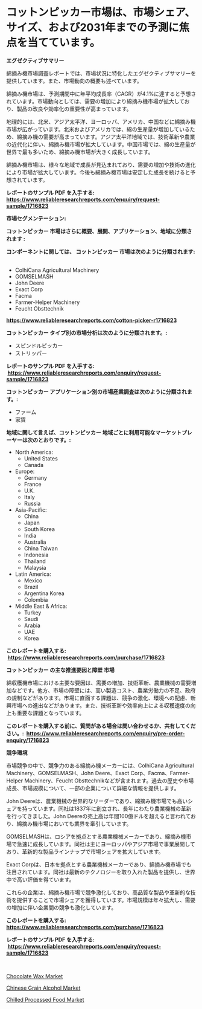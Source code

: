 <p><h1>コットンピッカー市場は、市場シェア、サイズ、および2031年までの予測に焦点を当てています。</h1></p><p><strong>エグゼクティブサマリー</strong></p>
<p><p>綿摘み機市場調査レポートでは、市場状況に特化したエグゼクティブサマリーを提供しています。また、市場動向の概要も述べています。</p><p>綿摘み機市場は、予測期間中に年平均成長率（CAGR）が4.1%に達すると予想されています。市場動向としては、需要の増加により綿摘み機市場が拡大しており、製品の改良や効率化の重要性が高まっています。</p><p>地理的には、北米、アジア太平洋、ヨーロッパ、アメリカ、中国などに綿摘み機市場が広がっています。北米およびアメリカでは、綿の生産量が増加しているため、綿摘み機の需要が高まっています。アジア太平洋地域では、技術革新や農業の近代化に伴い、綿摘み機市場が拡大しています。中国市場では、綿の生産量が世界で最も多いため、綿摘み機市場が大きく成長しています。</p><p>綿摘み機市場は、様々な地域で成長が見込まれており、需要の増加や技術の進化により市場が拡大しています。今後も綿摘み機市場は安定した成長を続けると予想されています。</p></p>
<p><strong>レポートのサンプル PDF を入手する: <a href="https://www.reliableresearchreports.com/enquiry/request-sample/1716823">https://www.reliableresearchreports.com/enquiry/request-sample/1716823</a></strong></p>
<p><strong>市場セグメンテーション:</strong></p>
<p><strong> コットンピッカー 市場はさらに概要、展開、アプリケーション、地域に分類されます :</strong></p>
<p><strong>コンポーネントに関しては、 コットンピッカー 市場は次のように分類されます: &nbsp;</strong></p>
<p><ul><li>ColhiCana Agricultural Machinery</li><li>GOMSELMASH</li><li>John Deere</li><li>Exact Corp</li><li>Facma</li><li>Farmer-Helper Machinery</li><li>Feucht Obsttechnik</li></ul></p>
<p><strong><a href="https://www.reliableresearchreports.com/cotton-picker-r1716823">https://www.reliableresearchreports.com/cotton-picker-r1716823</a></strong></p>
<p><strong> コットンピッカー タイプ別の市場分析は次のように分類されます。:</strong></p>
<p><ul><li>スピンドルピッカー</li><li>ストリッパー</li></ul></p>
<p><strong>レポートのサンプル PDF を入手する: &nbsp;<a href="https://www.reliableresearchreports.com/enquiry/request-sample/1716823">https://www.reliableresearchreports.com/enquiry/request-sample/1716823</a></strong></p>
<p><strong> コットンピッカー アプリケーション別の市場産業調査は次のように分類されます。:</strong></p>
<p><ul><li>ファーム</li><li>家賃</li></ul></p>
<p><strong>地域に関して言えば、コットンピッカー 地域ごとに利用可能なマーケットプレーヤーは次のとおりです。:</strong></p>
<p><ul>
    <li>
        North America:
        <ul>
            <li>United States</li>
            <li>Canada</li>
        </ul>
    </li>
    <li>
        Europe:
        <ul>
            <li>Germany</li>
            <li>France</li>
            <li>U.K.</li>
            <li>Italy</li>
            <li>Russia</li>
        </ul>
    </li>
    <li>
        Asia-Pacific:
        <ul>
            <li>China</li>
            <li>Japan</li>
            <li>South Korea</li>
            <li>India</li>
            <li>Australia</li>
            <li>China Taiwan</li>
            <li>Indonesia</li>
            <li>Thailand</li>
            <li>Malaysia</li>
        </ul>
    </li>
    <li>
        Latin America:
        <ul>
            <li>Mexico</li>
            <li>Brazil</li>
            <li>Argentina Korea</li>
            <li>Colombia</li>
        </ul>
    </li>
    <li>
        Middle East & Africa:
        <ul>
            <li>Turkey</li>
            <li>Saudi</li>
            <li>Arabia</li>
            <li>UAE</li>
            <li>Korea</li>
        </ul>
    </li>
    </ul></p>
<p><strong>このレポートを購入する: &nbsp;<a href="https://www.reliableresearchreports.com/purchase/1716823">https://www.reliableresearchreports.com/purchase/1716823</a></strong></p>
<p><strong>コットンピッカー の主な推進要因と障壁 市場</strong></p>
<p><p>綿収穫機市場における主要な要因は、需要の増加、技術革新、農業機械の需要増加などです。他方、市場の障壁には、高い製造コスト、農業労働力の不足、政府の規制などがあります。市場に直面する課題は、競争の激化、環境への配慮、新興市場への進出などがあります。また、技術革新や効率向上による収穫速度の向上も重要な課題となっています。</p></p>
<p><strong>このレポートを購入する前に、質問がある場合は問い合わせるか、共有してください。:&nbsp; <a href="https://www.reliableresearchreports.com/enquiry/pre-order-enquiry/1716823">https://www.reliableresearchreports.com/enquiry/pre-order-enquiry/1716823</a></strong></p>
<p><strong>競争環境</strong></p>
<p><p>市場競争の中で、競争力のある綿摘み機メーカーには、ColhiCana Agricultural Machinery、GOMSELMASH、John Deere、Exact Corp、Facma、Farmer-Helper Machinery、Feucht Obsttechnikなどが含まれます。過去の歴史や市場成長、市場規模について、一部の企業について詳細な情報を提供します。</p><p>John Deereは、農業機械の世界的なリーダーであり、綿摘み機市場でも高いシェアを持っています。同社は1837年に創立され、長年にわたり農業機械の革新を行ってきました。John Deereの売上高は年間100億ドルを超えると言われており、綿摘み機市場においても業界を牽引しています。</p><p>GOMSELMASHは、ロシアを拠点とする農業機械メーカーであり、綿摘み機市場で急速に成長しています。同社は主にヨーロッパやアジア市場で事業展開しており、革新的な製品ラインナップで市場シェアを拡大しています。</p><p>Exact Corpは、日本を拠点とする農業機械メーカーであり、綿摘み機市場でも注目されています。同社は最新のテクノロジーを取り入れた製品を提供し、世界中で高い評価を得ています。</p><p>これらの企業は、綿摘み機市場で競争激化しており、高品質な製品や革新的な技術を提供することで市場シェアを獲得しています。市場規模は年々拡大し、需要の増加に伴い企業間の競争も激化しています。</p></p>
<p><strong>このレポートを購入する: &nbsp; <a href="https://www.reliableresearchreports.com/purchase/1716823">https://www.reliableresearchreports.com/purchase/1716823</a></strong></p>
<p><strong>レポートのサンプル PDF を入手する: &nbsp;<a href="https://www.reliableresearchreports.com/enquiry/request-sample/1716823">https://www.reliableresearchreports.com/enquiry/request-sample/1716823</a></strong><strong></strong></p>
<p>&nbsp;</p>
<p><p><a href="https://confirmed-shield-e13.notion.site/Chocolate-Wax-Market-Trends-Forecast-and-Competitive-Analysis-to-2031-d3609331e02f46ad97196e166e18784c">Chocolate Wax Market</a></p><p><a href="https://funky-papaya-cf4.notion.site/Chinese-Grain-Alcohol-Market-Analysis-and-Sze-Forecasted-for-period-from-2024-to-2031-8a0e41978f5b4a4fbfd212811e8e2a5c">Chinese Grain Alcohol Market</a></p><p><a href="https://sore-arch-6db.notion.site/Chilled-Processed-Food-Market-Share-Evolution-and-Market-Growth-Trends-2024-2031-741755fc7c344716a726a4bba11d9e44">Chilled Processed Food Market</a></p></p>